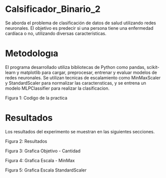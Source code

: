 # Calsificador_Binario_2
 Se aborda el problema de clasificación de datos de salud utilizando redes neuronales. El objetivo es predecir si una persona tiene una enfermedad cardíaca o no, utilizando diversas características.

# Metodologıa
El programa desarrollado utiliza bibliotecas de Python como pandas, scikit-learn y matplotlib para cargar, preprocesar, entrenar y evaluar modelos de redes neuronales. Se utilizan tecnicas de escalamiento como MinMaxScaler y StandardScaler para normalizar las caracterısticas, y se entrena un modelo MLPClassifier para realizar la clasificacion.

Figura 1: Codigo de la practica

# Resultados
Los resultados del experimento se muestran en las siguientes secciones.



Figura 2: Resultados

Figura 3: Grafica Objetivo - Cantidad

Figura 4: Grafica Escala - MinMax

Figura 5: Grafica Escala StandardScaler

